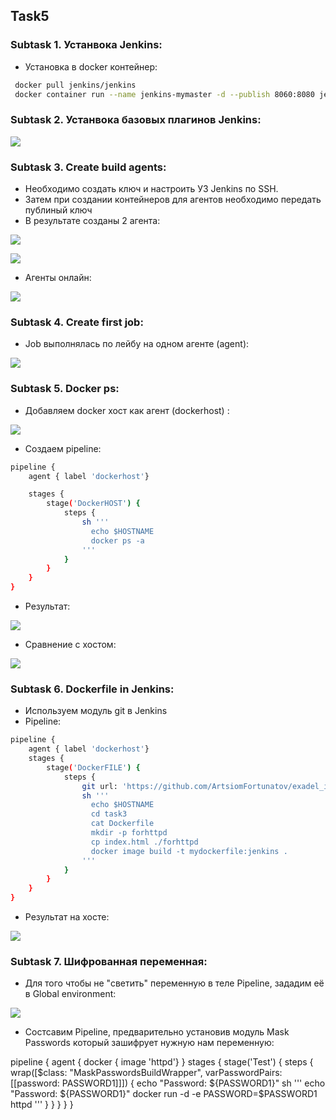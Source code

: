 <!-- ABOUT THE PROJECT -->
## Task5
### Subtask 1. Устанвока Jenkins:

* Установка в docker контейнер:

```sh
 docker pull jenkins/jenkins
 docker container run --name jenkins-mymaster -d --publish 8060:8080 jenkins/jenkins
   ```
### Subtask 2. Устанвока базовых плагинов Jenkins:

![](https://github.com/ArtsiomFortunatov/exadel_internship/blob/master/task5/image/jenkinsplugins.png)


### Subtask 3. Create build agents:

* Необходимо создать ключ и настроить УЗ Jenkins по SSH.
* Затем при создании контейнеров для агентов необходимо передать публиный ключ
* В результате созданы 2 агента:

![](https://github.com/ArtsiomFortunatov/exadel_internship/blob/master/task5/image/agent1_%20online.png)

![](https://github.com/ArtsiomFortunatov/exadel_internship/blob/master/task5/image/agent1_online.png)

* Агенты онлайн:

![](https://github.com/ArtsiomFortunatov/exadel_internship/blob/master/task5/image/agents.png)

### Subtask 4. Create first job:

* Job выполнялась по лейбу на одном агенте (agent):

![](https://github.com/ArtsiomFortunatov/exadel_internship/blob/master/task5/image/First%20job.png)


### Subtask 5. Docker ps:

* Добавляем docker хост как агент (dockerhost) :

![](https://github.com/ArtsiomFortunatov/exadel_internship/blob/master/task5/image/addDockerHost_agent.png)

* Создаем pipeline:

```sh
pipeline {
    agent { label 'dockerhost'}

    stages {
        stage('DockerHOST') {
            steps {
                sh '''
                  echo $HOSTNAME
                  docker ps -a
                '''  
            }
        }
    }
}
```

* Результат:

![](https://github.com/ArtsiomFortunatov/exadel_internship/blob/master/task5/image/resultask5.png)

* Сравнение с хостом:

![](https://github.com/ArtsiomFortunatov/exadel_internship/blob/master/task5/image/resultask52.png)



### Subtask 6. Dockerfile in Jenkins:

* Используем модуль git в Jenkins
* Pipeline:

```sh
pipeline {
    agent { label 'dockerhost'}
    stages {
        stage('DockerFILE') {
            steps {
                git url: 'https://github.com/ArtsiomFortunatov/exadel_internship.git'
                sh '''
                  echo $HOSTNAME
                  cd task3
                  cat Dockerfile
                  mkdir -p forhttpd
                  cp index.html ./forhttpd
                  docker image build -t mydockerfile:jenkins .
                '''  
            }
        }
    }
}
```
* Результат на хосте:

![](https://github.com/ArtsiomFortunatov/exadel_internship/blob/master/task5/image/task6.png)

### Subtask 7. Шифрованная переменная:

* Для того чтобы не "светить" переменную в теле Pipeline, зададим её в Global environment:


![](https://github.com/ArtsiomFortunatov/exadel_internship/blob/master/task5/image/GlobaEnv.png)

* Состсавим Pipeline, предварительно установив модуль Mask Passwords который зашифрует нужную нам переменную:

pipeline {
    agent { docker { image 'httpd'} }
    stages {
        stage('Test') {
            steps {
              wrap([$class: "MaskPasswordsBuildWrapper",
                varPasswordPairs: [[password: PASSWORD1]]]) {
                 echo "Password: ${PASSWORD1}" 
                 sh '''
                 echo "Password: ${PASSWORD1}" 
                 docker  run -d -e PASSWORD=$PASSWORD1 httpd
                 '''
                                 }
            }
        }
    }
}


